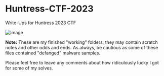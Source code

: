 # Huntress-CTF-2023
Write-Ups for Huntress 2023 CTF

![image](https://github.com/ThisGuyNeedsABeer/Huntress-CTF-2023/assets/48303726/74cee8ec-c7f8-4c11-83c4-3a1cbd12b207)


**Note:** These are my finished "working" folders, they may contain scratch notes and other odds and ends. As always, be cautious as some of these files contained "defanged" malware samples. 

Please feel free to leave any comments about how ridiculously lucky I got for some of my solves.


